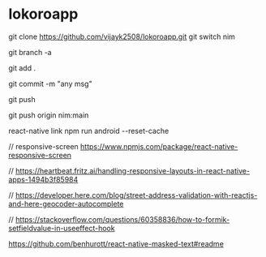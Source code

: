 # lokoroapp


git clone https://github.com/vijayk2508/lokoroapp.git
git switch nim

git branch -a

git add .

git commit -m "any msg"

git push

git push origin nim:main

react-native link
npm run android --reset-cache

// responsive-screen
https://www.npmjs.com/package/react-native-responsive-screen

// 
https://heartbeat.fritz.ai/handling-responsive-layouts-in-react-native-apps-1494b3f85984

// 
https://developer.here.com/blog/street-address-validation-with-reactjs-and-here-geocoder-autocomplete

//
https://stackoverflow.com/questions/60358836/how-to-formik-setfieldvalue-in-useeffect-hook


https://github.com/benhurott/react-native-masked-text#readme